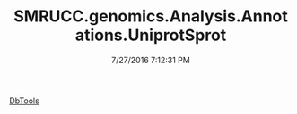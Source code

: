 ﻿---
title: SMRUCC.genomics.Analysis.Annotations.UniprotSprot
date: 7/27/2016 7:12:31 PM
---

[DbTools](T-SMRUCC.genomics.Analysis.Annotations.UniprotSprot.DbTools.html)
